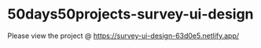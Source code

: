 # 50days50projects-survey-ui-design

Please view the project @ https://survey-ui-design-63d0e5.netlify.app/